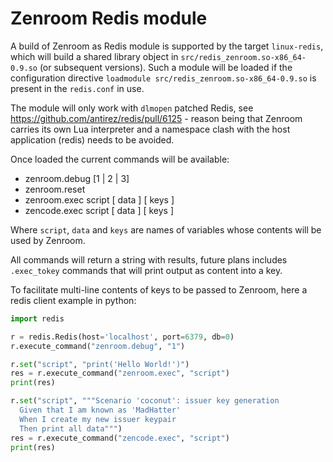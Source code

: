 # Zenroom Redis module

A build of Zenroom as Redis module is supported by the target `linux-redis`, which will build a shared library object in `src/redis_zenroom.so-x86_64-0.9.so` (or subsequent versions). Such a module will be loaded if the configuration directive `loadmodule src/redis_zenroom.so-x86_64-0.9.so` is present in the `redis.conf` in use.

The module will only work with `dlmopen` patched Redis, see https://github.com/antirez/redis/pull/6125 - reason being that Zenroom carries its own Lua interpreter and a namespace clash with the host application (redis) needs to be avoided.

Once loaded the current commands will be available:

- zenroom.debug [1 | 2 | 3]
- zenroom.reset
- zenroom.exec script [ data ] [ keys ]
- zencode.exec script [ data ] [ keys ]

Where `script`, `data` and `keys` are names of variables whose contents will be used by Zenroom. 

All commands will return a string with results, future plans includes `.exec_tokey` commands that will print output as content into a key.

To facilitate multi-line contents of keys to be passed to Zenroom, here a redis client example in python:

```py
import redis

r = redis.Redis(host='localhost', port=6379, db=0)
r.execute_command("zenroom.debug", "1")

r.set("script", "print('Hello World!')")
res = r.execute_command("zenroom.exec", "script")
print(res)

r.set("script", """Scenario 'coconut': issuer key generation
  Given that I am known as 'MadHatter'
  When I create my new issuer keypair
  Then print all data""")
res = r.execute_command("zencode.exec", "script")
print(res)
```
 
